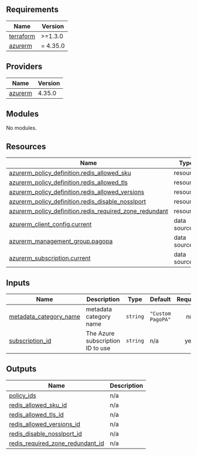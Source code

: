 ## Requirements

| Name | Version |
|------|---------|
| <a name="requirement_terraform"></a> [terraform](#requirement\_terraform) | >=1.3.0 |
| <a name="requirement_azurerm"></a> [azurerm](#requirement\_azurerm) | = 4.35.0 |

## Providers

| Name | Version |
|------|---------|
| <a name="provider_azurerm"></a> [azurerm](#provider\_azurerm) | 4.35.0 |

## Modules

No modules.

## Resources

| Name | Type |
|------|------|
| [azurerm_policy_definition.redis_allowed_sku](https://registry.terraform.io/providers/hashicorp/azurerm/4.35.0/docs/resources/policy_definition) | resource |
| [azurerm_policy_definition.redis_allowed_tls](https://registry.terraform.io/providers/hashicorp/azurerm/4.35.0/docs/resources/policy_definition) | resource |
| [azurerm_policy_definition.redis_allowed_versions](https://registry.terraform.io/providers/hashicorp/azurerm/4.35.0/docs/resources/policy_definition) | resource |
| [azurerm_policy_definition.redis_disable_nosslport](https://registry.terraform.io/providers/hashicorp/azurerm/4.35.0/docs/resources/policy_definition) | resource |
| [azurerm_policy_definition.redis_required_zone_redundant](https://registry.terraform.io/providers/hashicorp/azurerm/4.35.0/docs/resources/policy_definition) | resource |
| [azurerm_client_config.current](https://registry.terraform.io/providers/hashicorp/azurerm/4.35.0/docs/data-sources/client_config) | data source |
| [azurerm_management_group.pagopa](https://registry.terraform.io/providers/hashicorp/azurerm/4.35.0/docs/data-sources/management_group) | data source |
| [azurerm_subscription.current](https://registry.terraform.io/providers/hashicorp/azurerm/4.35.0/docs/data-sources/subscription) | data source |

## Inputs

| Name | Description | Type | Default | Required |
|------|-------------|------|---------|:--------:|
| <a name="input_metadata_category_name"></a> [metadata\_category\_name](#input\_metadata\_category\_name) | metadata category name | `string` | `"Custom PagoPA"` | no |
| <a name="input_subscription_id"></a> [subscription\_id](#input\_subscription\_id) | The Azure subscription ID to use | `string` | n/a | yes |

## Outputs

| Name | Description |
|------|-------------|
| <a name="output_policy_ids"></a> [policy\_ids](#output\_policy\_ids) | n/a |
| <a name="output_redis_allowed_sku_id"></a> [redis\_allowed\_sku\_id](#output\_redis\_allowed\_sku\_id) | n/a |
| <a name="output_redis_allowed_tls_id"></a> [redis\_allowed\_tls\_id](#output\_redis\_allowed\_tls\_id) | n/a |
| <a name="output_redis_allowed_versions_id"></a> [redis\_allowed\_versions\_id](#output\_redis\_allowed\_versions\_id) | n/a |
| <a name="output_redis_disable_nosslport_id"></a> [redis\_disable\_nosslport\_id](#output\_redis\_disable\_nosslport\_id) | n/a |
| <a name="output_redis_required_zone_redundant_id"></a> [redis\_required\_zone\_redundant\_id](#output\_redis\_required\_zone\_redundant\_id) | n/a |
